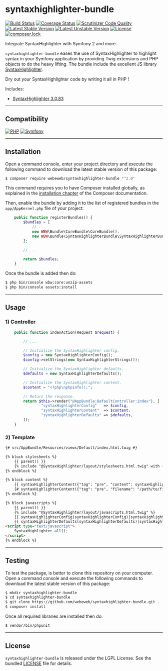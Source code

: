 syntaxhighlighter-bundle
========================

[![Build Status](https://travis-ci.org/webeweb/syntaxhighlighter-bundle.svg?branch=master)](https://travis-ci.org/webeweb/syntaxhighlighter-bundle)
[![Coverage Status](https://coveralls.io/repos/github/webeweb/syntaxhighlighter-bundle/badge.svg?branch=master)](https://coveralls.io/github/webeweb/syntaxhighlighter-bundle?branch=master)
[![Scrutinizer Code Quality](https://scrutinizer-ci.com/g/webeweb/syntaxhighlighter-bundle/badges/quality-score.png?b=master)](https://scrutinizer-ci.com/g/webeweb/syntaxhighlighter-bundle/?branch=master)
[![Latest Stable Version](https://poser.pugx.org/webeweb/syntaxhighlighter-bundle/v/stable)](https://packagist.org/packages/webeweb/syntaxhighlighter-bundle)
[![Latest Unstable Version](https://poser.pugx.org/webeweb/syntaxhighlighter-bundle/v/unstable)](https://packagist.org/packages/webeweb/syntaxhighlighter-bundle)
[![License](https://poser.pugx.org/webeweb/syntaxhighlighter-bundle/license)](https://packagist.org/packages/webeweb/syntaxhighlighter-bundle)
[![composer.lock](https://poser.pugx.org/webeweb/syntaxhighlighter-bundle/composerlock)](https://packagist.org/packages/webeweb/syntaxhighlighter-bundle)

Integrate SyntaxHighlighter with Symfony 2 and more.

`syntaxhighlighter-bundle` eases the use of SyntaxHighlighter to highlight
syntax in your Symfony application by providing Twig extensions and PHP
objects to do the heavy lifting. The bundle include the excellent JS library
[SyntaxHighlighter](http://alexgorbatchev.com/SyntaxHighlighter/).

Dry out your SyntaxHighlighter code by writing it all in PHP !

Includes:

- [SyntaxHighlighter 3.0.83](http://alexgorbatchev.com/SyntaxHighlighter/)

---

## Compatibility

[![PHP](https://img.shields.io/badge/PHP-%5E5.6%7C%5E7.0-blue.svg)](http://php.net)
[![Symfony](https://img.shields.io/badge/Symfony-%5E2.7%7C%5E3.0%7C%5E4.0-brightgreen.svg)](https://symfony.com)

---

## Installation

Open a command console, enter your project directory and execute the following
command to download the latest stable version of this package:

```bash
$ composer require webeweb/syntaxhighlighter-bundle "^2.0"
```

This command requires you to have Composer installed globally, as explained in
the [installation chapter](https://getcomposer.org/doc/00-intro.md) of the
Composer documentation.

Then, enable the bundle by adding it to the list of registered bundles
in the `app/AppKernel.php` file of your project:

```php
    public function registerBundles() {
        $bundles = [
            // ...
            new WBW\Bundle\CoreBundle\CoreBundle(),
            new WBW\Bundle\SyntaxHighlighterBundle\SyntaxHighlighterBundle(),
        ];

        // ...

        return $bundles;
    }
```

Once the bundle is added then do:

```bash
$ php bin/console wbw:core:unzip-assets
$ php bin/console assets:install
```

---

## Usage

### 1) Controller

```php
    public function indexAction(Request $request) {

        // ...

        // Initialize the SyntaxHighlighter config.
        $config = new SyntaxHighlighterConfig();
        $config->setStrings(new SyntaxHighlighterStrings());

        // Initialize the SyntaxHighlighter defaults.
        $defaults = new SyntaxHighlighterDefaults();

        // Initialize the SyntaxHighlighter content.
        $content = "<?php\nphpinfo();";

        // Return the response.
        return $this->render("@AppBundle:DefaultController:index"), [
                "syntaxHighlighterConfig"   => $config,
                "syntaxHighlighterContent"  => $content,
                "syntaxHighlighterDefaults" => $defaults,
        ]);
    }
```

### 2) Template

```html
{# src/AppBundle/Resources/views/Default/index.html.twig #}

{% block stylesheets %}
    {{ parent() }}
    {% include "@SyntaxHighlighter/layout/stylesheets.html.twig" with {"shTheme": "eclipse"} %}
{% endblock %}

{% block content %}
    {{ syntaxHighlighterContent({"tag": "pre", "content": syntaxHighlighterContent, "language": "php"}) }}
    {# syntaxHighlighterContent({"tag": "pre", "filename": "/path/to/file.html", "language": "html"}) #}
{% endblock %}

{% block javascripts %}
    {{ parent() }}
    {% include "@SyntaxHighlighter/layout/javascripts.html.twig" %}
    {{ syntaxHighlighterConfig(syntaxHighlighterConfig)|syntaxHighlighterScript() }}
    {{ syntaxHighlighterDefaults(syntaxHighlighterDefaults)|syntaxHighlighterScript() }}
<script type="text/javascript">
    SyntaxHighlighter.all();
</script>
{% endblock %}
```

---

## Testing

To test the package, is better to clone this repository on your computer.
Open a command console and execute the following commands to download the latest
stable version of this package:

```bash
$ mkdir syntaxhighlighter-bundle
$ cd syntaxhighlighter-bundle
$ git clone https://github.com/webeweb/syntaxhighlighter-bundle.git .
$ composer install
```

Once all required libraries are installed then do:

```bash
$ vendor/bin/phpunit
```

---

## License

`syntaxhighlighter-bundle` is released under the LGPL License. See the bundled
[LICENSE](LICENSE) file for details.
